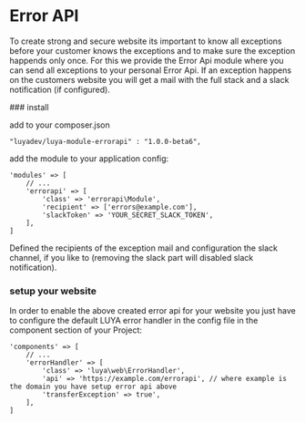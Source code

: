 Error API
=========

To create strong and secure website its important to know all exceptions before your customer knows the exceptions and to make sure the exception happends only once. For this we provide the Error Api module where you can send all exceptions to your personal Error Api. If an exception happens on the customers website you will get a mail with the full stack and a slack notification (if configured).

### install

add to your composer.json

```
"luyadev/luya-module-errorapi" : "1.0.0-beta6",
```

add the module to your application config:

```
'modules' => [
	// ...
	'errorapi' => [
	    'class' => 'errorapi\Module',
	    'recipient' => ['errors@example.com'],
	    'slackToken' => 'YOUR_SECRET_SLACK_TOKEN',
	],
]
```

Defined the recipients of the exception mail and configuration the slack channel, if you like to (removing the slack part will disabled slack notification).

### setup your website

In order to enable the above created error api for your website you just have to configure the default LUYA error handler in the config file in the component section of your Project:

```
'components' => [
	// ...
	'errorHandler' => [
        'class' => 'luya\web\ErrorHandler',
        'api' => 'https://example.com/errorapi', // where example is the domain you have setup error api above
        'transferException' => true',
	],
]
```